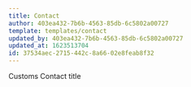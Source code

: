 ```yaml
---
title: Contact
author: 403ea432-7b6b-4563-85db-6c5802a00727
template: templates/contact
updated_by: 403ea432-7b6b-4563-85db-6c5802a00727
updated_at: 1623513704
id: 37534aec-2715-442c-8a66-02e8feab8f32
---
```

Customs Contact title